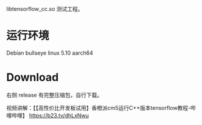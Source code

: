 libtensorflow_cc.so 测试工程。

# 运行环境
Debian bullseye linux 5.10 aarch64

# Download 
右侧 release 有完整压缩包，自行下载。

视频讲解：【【高性价比开发板试用】香橙派cm5运行C++版本tensorflow教程-哔哩哔哩】 https://b23.tv/dhLxNwu
